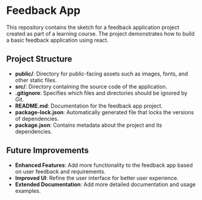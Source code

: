 # Feedback App

This repository contains the sketch for a feedback application project created as part of a learning course. The project demonstrates how to build a basic feedback application using react.

## Project Structure

- **public/**: Directory for public-facing assets such as images, fonts, and other static files.
- **src/**: Directory containing the source code of the application.
- **.gitignore**: Specifies which files and directories should be ignored by Git.
- **README.md**: Documentation for the feedback app project.
- **package-lock.json**: Automatically generated file that locks the versions of dependencies.
- **package.json**: Contains metadata about the project and its dependencies.

## Future Improvements

- **Enhanced Features**: Add more functionality to the feedback app based on user feedback and requirements.
- **Improved UI**: Refine the user interface for better user experience.
- **Extended Documentation**: Add more detailed documentation and usage examples.

